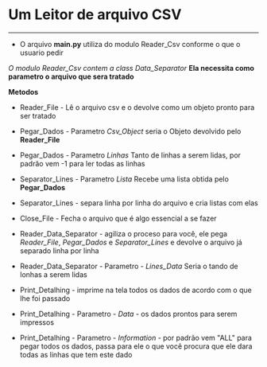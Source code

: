 # Um Leitor de arquivo CSV
***
* O arquivo **main.py** utiliza do modulo Reader_Csv conforme o que o usuario pedir

*O modulo Reader_Csv contem a class Data_Separator*
**Ela necessita como parametro o arquivo que sera tratado**

**Metodos**
* Reader_File - Lê o arquivo csv e o devolve como um objeto pronto para ser tratado

* Pegar_Dados - Parametro *Csv_Object* seria o Objeto devolvido pelo **Reader_File**
* Pegar_Dados - Parametro *Linhas* Tanto de linhas a serem lidas, por padrão vem -1 para ler todas as linhas

* Separator_Lines - Parametro *Lista* Recebe uma lista obtida pelo **Pegar_Dados**
* Separator_Lines - separa linha por linha do arquivo e cria listas com elas

* Close_File - Fecha o arquivo que é algo essencial a se fazer

* Reader_Data_Separator - agiliza o proceso para você, ele pega *Reader_File*, *Pegar_Dados* e *Separator_Lines* e devolve o arquivo já separado linha por linha
* Reader_Data_Separator - Parametro - *Lines_Data* Seria o tando de lonhas a serem lidas

* Print_Detalhing - imprime na tela todos os dados de acordo com o que lhe foi passado
* Print_Detalhing - Parametro - *Data* - os dados prontos para serem impressos
* Print_Detalhing - Parametro - *Information* - por padrão vem "ALL" para pegar todos os dados, passa para ele o que você procura que ele dara todas as linhas que tem este dado